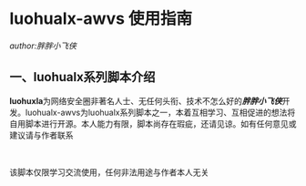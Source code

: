 <h1>luohualx-awvs 使用指南</h1>
<em>author:胖胖小飞侠</em><br>
<h2>一、luohualx系列脚本介绍</h2>
<p><strong>luohuxla</strong>为网络安全圈非著名人士、无任何头衔、技术不怎么好的<strong><em>胖胖小飞侠</em></strong>开发。luohualx-awvs为luohualx系列脚本之一，本着互相学习、互相促进的想法将自用脚本进行开源。本人能力有限，脚本尚存在瑕疵，还请见谅。如有任何意见或建议请与作者联系</p><br>
<p>该脚本仅限学习交流使用，任何非法用途与作者本人无关</p>
